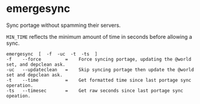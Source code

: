 # emergesync
Sync portage without spamming their servers.

```MIN_TIME``` reflects the minimum amount of time in seconds before allowing a sync.

```
emergesync  [  -f  -uc  -t  -ts  ]
-f    --force         =    Force syncing portage, updating the @world set, and depclean ask.
-uc   --updateclean   =    Skip syncing portage then update the @world set and depclean ask.
-t    --time          =    Get formatted time since last portage sync operation.
-ts   --timesec       =    Get raw seconds since last portage sync opeation.  
```
